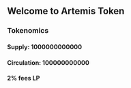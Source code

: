 ## Welcome to Artemis Token

### Tokenomics
#### Supply: 1000000000000
#### Circulation: 100000000000
#### 2% fees LP

